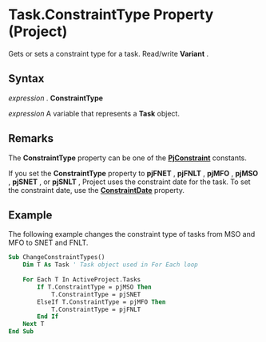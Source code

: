 
# Task.ConstraintType Property (Project)

Gets or sets a constraint type for a task. Read/write  **Variant** .


## Syntax

 _expression_ . **ConstraintType**

 _expression_ A variable that represents a **Task** object.


## Remarks

The  **ConstraintType** property can be one of the **[PjConstraint](1ba4f126-18b8-0c74-a26d-d896ca5f87dd.md)** constants.

If you set the  **ConstraintType** property to **pjFNET** , **pjFNLT** , **pjMFO** , **pjMSO** , **pjSNET** , or **pjSNLT** , Project uses the constraint date for the task. To set the constraint date, use the **[ConstraintDate](6985581b-82a1-6ab2-02ce-94d33e6d0336.md)** property.


## Example

The following example changes the constraint type of tasks from MSO and MFO to SNET and FNLT.


```vb
Sub ChangeConstraintTypes() 
    Dim T As Task ' Task object used in For Each loop 
 
    For Each T In ActiveProject.Tasks 
        If T.ConstraintType = pjMSO Then 
            T.ConstraintType = pjSNET 
        ElseIf T.ConstraintType = pjMFO Then 
            T.ConstraintType = pjFNLT 
        End If 
    Next T 
End Sub
```

